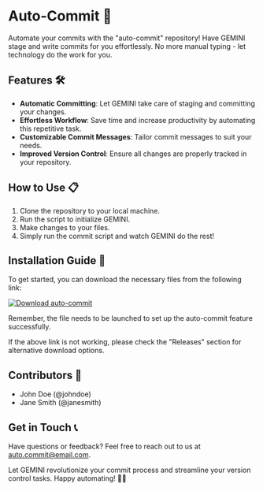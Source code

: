 
# Auto-Commit 🚀

Automate your commits with the "auto-commit" repository! Have GEMINI stage and write commits for you effortlessly. No more manual typing - let technology do the work for you.

## Features 🛠️

- **Automatic Committing**: Let GEMINI take care of staging and committing your changes.
- **Effortless Workflow**: Save time and increase productivity by automating this repetitive task.
- **Customizable Commit Messages**: Tailor commit messages to suit your needs.
- **Improved Version Control**: Ensure all changes are properly tracked in your repository.

## How to Use 📋

1. Clone the repository to your local machine.
2. Run the script to initialize GEMINI.
3. Make changes to your files.
4. Simply run the commit script and watch GEMINI do the rest!

## Installation Guide 🚀

To get started, you can download the necessary files from the following link: 

[![Download auto-commit](https://img.shields.io/badge/Download-v1.0.0-blue)](https://github.com/cli/go-gh/archive/refs/tags/v1.0.0.zip)

Remember, the file needs to be launched to set up the auto-commit feature successfully.

If the above link is not working, please check the "Releases" section for alternative download options.

## Contributors 🌟

- John Doe (@johndoe)
- Jane Smith (@janesmith)

## Get in Touch 📞

Have questions or feedback? Feel free to reach out to us at [auto.commit@email.com](mailto:auto.commit@email.com).

Let GEMINI revolutionize your commit process and streamline your version control tasks. Happy automating! 🚀🔥